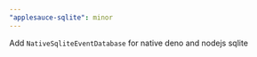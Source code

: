 ```yaml
---
"applesauce-sqlite": minor
---
```


Add `NativeSqliteEventDatabase` for native deno and nodejs sqlite

